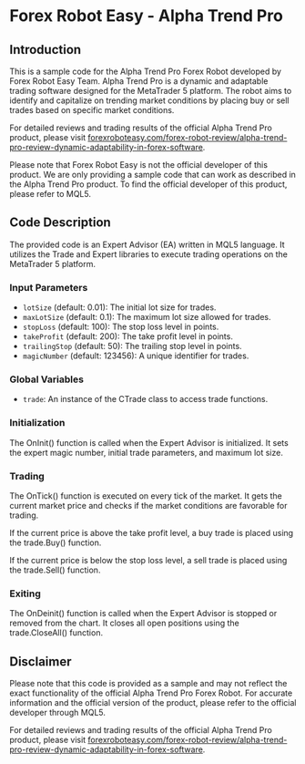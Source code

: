 # Forex Robot Easy - Alpha Trend Pro

## Introduction
This is a sample code for the Alpha Trend Pro Forex Robot developed by Forex Robot Easy Team. Alpha Trend Pro is a dynamic and adaptable trading software designed for the MetaTrader 5 platform. The robot aims to identify and capitalize on trending market conditions by placing buy or sell trades based on specific market conditions.

For detailed reviews and trading results of the official Alpha Trend Pro product, please visit [forexroboteasy.com/forex-robot-review/alpha-trend-pro-review-dynamic-adaptability-in-forex-software](https://forexroboteasy.com/forex-robot-review/alpha-trend-pro-review-dynamic-adaptability-in-forex-software/).

Please note that Forex Robot Easy is not the official developer of this product. We are only providing a sample code that can work as described in the Alpha Trend Pro product. To find the official developer of this product, please refer to MQL5.

## Code Description
The provided code is an Expert Advisor (EA) written in MQL5 language. It utilizes the Trade and Expert libraries to execute trading operations on the MetaTrader 5 platform.

### Input Parameters
- `lotSize` (default: 0.01): The initial lot size for trades.
- `maxLotSize` (default: 0.1): The maximum lot size allowed for trades.
- `stopLoss` (default: 100): The stop loss level in points.
- `takeProfit` (default: 200): The take profit level in points.
- `trailingStop` (default: 50): The trailing stop level in points.
- `magicNumber` (default: 123456): A unique identifier for trades.

### Global Variables
- `trade`: An instance of the CTrade class to access trade functions.

### Initialization
The OnInit() function is called when the Expert Advisor is initialized. It sets the expert magic number, initial trade parameters, and maximum lot size.

### Trading
The OnTick() function is executed on every tick of the market. It gets the current market price and checks if the market conditions are favorable for trading.

If the current price is above the take profit level, a buy trade is placed using the trade.Buy() function.

If the current price is below the stop loss level, a sell trade is placed using the trade.Sell() function.

### Exiting
The OnDeinit() function is called when the Expert Advisor is stopped or removed from the chart. It closes all open positions using the trade.CloseAll() function.

## Disclaimer
Please note that this code is provided as a sample and may not reflect the exact functionality of the official Alpha Trend Pro Forex Robot. For accurate information and the official version of the product, please refer to the official developer through MQL5.

For detailed reviews and trading results of the official Alpha Trend Pro product, please visit [forexroboteasy.com/forex-robot-review/alpha-trend-pro-review-dynamic-adaptability-in-forex-software](https://forexroboteasy.com/forex-robot-review/alpha-trend-pro-review-dynamic-adaptability-in-forex-software/).
